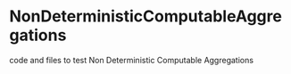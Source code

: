 # NonDeterministicComputableAggregations
code and files to test Non Deterministic Computable Aggregations

